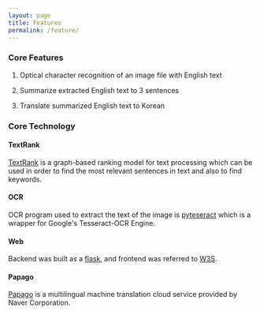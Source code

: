 ```yaml
---
layout: page
title: Features
permalink: /feature/
---
```


### Core Features

1. Optical character recognition of an image file with English text

2. Summarize extracted English text to 3 sentences

3. Translate summarized English text to Korean

### Core Technology

#### TextRank
[TextRank][Img3Sum-textrank] is a graph-based ranking model for text processing which can be used in order to find the most relevant sentences in text and also to find keywords.

#### OCR
OCR program used to extract the text of the image is [pyteseract][Img3Sum-ocr] which is a wrapper for Google's Tesseract-OCR Engine.

#### Web
Backend was built as a [flask][Img3Sum-flask], and frontend was referred to [W3S][Img3Sum-w3s].

#### Papago
[Papago][Img3Sum-papago] is a multilingual machine translation cloud service provided by Naver Corporation.

[Img3Sum-textrank]:https://aclanthology.org/W04-3252/
[Img3Sum-ocr]:https://github.com/madmaze/pytesseract
[Img3Sum-papago]:https://papago.naver.com/
[Img3Sum-flask]:https://flask.palletsprojects.com/en/2.0.x/
[Img3Sum-w3s]:https://www.w3schools.com/